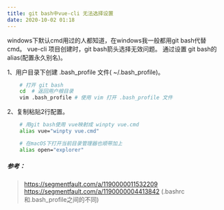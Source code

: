 ```yaml
---
title: git bash中vue-cli 无法选择设置
date: 2020-10-02 01:18
---
```

windows下默认cmd用过的人都知道，在windows我一般都用git bash代替cmd。
vue-cli 项目创建时，git bash箭头选择无效问题。
通过设置 git bash的alias(配置永久别名)。

1、用户目录下创建 .bash_profile 文件( ~/.bash_profile)。

```bash
    # 打开 git bash
    cd  # 返回用户根目录
    vim .bash_profile # 使用 vim 打开 .bash_profile 文件
```

2、复制粘贴2行配置。

```bash
    # 用git bash使用 vue映射成 winpty vue.cmd
    alias vue="winpty vue.cmd"

    # 在macOS下打开当前目录管理器也顺带加上
    alias open="explorer" 
```

##### 参考：
>https://segmentfault.com/a/1190000011532209
>https://segmentfault.com/a/1190000004413842 (.bashrc和.bash_profile之间的不同)
